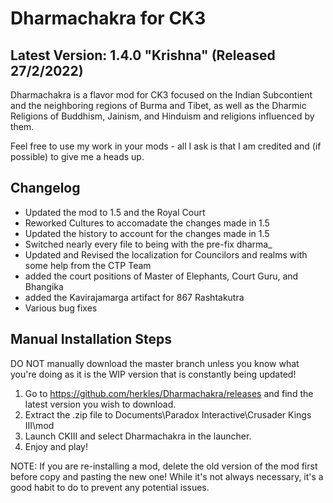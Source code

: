 # Dharmachakra for CK3

## Latest Version: 1.4.0 "Krishna" (Released 27/2/2022)

Dharmachakra is a flavor mod for CK3 focused on the Indian Subcontient and the neighboring regions of Burma and Tibet, as well as the Dharmic Religions of Buddhism, Jainism, and Hinduism and religions influenced by them.

Feel free to use my work in your mods - all I ask is that I am credited and (if possible) to give me a heads up.

## Changelog

- Updated the mod to 1.5 and the Royal Court
- Reworked Cultures to accomadate the changes made in 1.5
- Updated the history to account for the changes made in 1.5
- Switched nearly every file to being with the pre-fix dharma_
- Updated and Revised the localization for Councilors and realms with some help from the CTP Team
- added the court positions of Master of Elephants, Court Guru, and Bhangika
- added the Kavirajamarga artifact for 867 Rashtakutra
- Various bug fixes


## Manual Installation Steps

DO NOT manually download the master branch unless you know what you're doing as it is the WIP version that is constantly being updated!

1. Go to <https://github.com/herkles/Dharmachakra/releases> and find the latest version you wish to download.
2. Extract the .zip file to Documents\Paradox Interactive\Crusader Kings III\mod
3. Launch CKIII and select Dharmachakra in the launcher.
4. Enjoy and play!

NOTE: If you are re-installing a mod, delete the old version of the mod first before copy and pasting the new one! While it's not always necessary, it's a good habit to do to prevent any potential issues.
